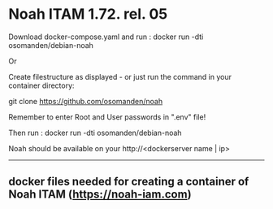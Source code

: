 # Noah ITAM 1.72. rel. 05
Download docker-compose.yaml and run : docker run -dti osomanden/debian-noah

Or

Create filestructure as displayed - or just run the command in your container directory:

git clone https://github.com/osomanden/noah

Remember to enter Root and User passwords in ".env" file!

Then run : docker run -dti osomanden/debian-noah

Noah should be available on your http://<dockerserver name | ip>

-----------
docker files needed for creating a container of Noah ITAM (https://noah-iam.com)
-----------
